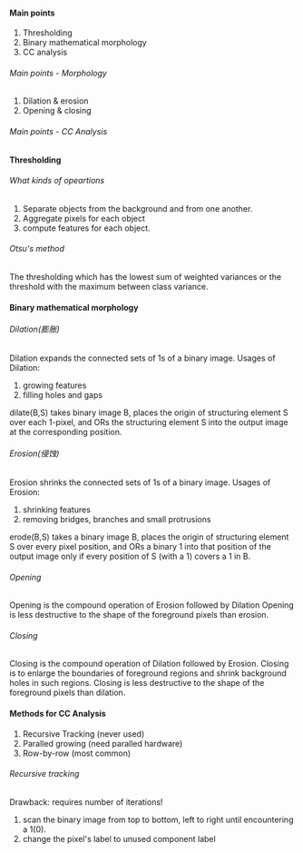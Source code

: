 #### Main points
1. Thresholding
2. Binary mathematical morphology
3. CC analysis

###### Main points - Morphology
1. Dilation & erosion
2. Opening & closing

###### Main points - CC Analysis

#### Thresholding
###### What kinds of opeartions
1. Separate objects from the background and from one another.
2. Aggregate pixels for each object
3. compute features for each object.

###### Otsu's method
The thresholding which has the lowest sum of weighted variances or the threshold with the maximum between class variance.

#### Binary mathematical morphology
###### Dilation(膨胀)
Dilation expands the connected sets of 1s of a binary image.
Usages of Dilation:
1. growing features
2. filling holes and gaps

dilate(B,S) takes binary image B, places the origin of structuring element S over each 1-pixel, and ORs the structuring element S into the output image at the corresponding position.

######  Erosion(侵蚀)
Erosion shrinks the connected sets of 1s of a binary image.
Usages of Erosion:
1. shrinking features
2. removing bridges, branches and small protrusions

erode(B,S) takes a binary image B, places the origin of structuring element S over every pixel position, and ORs a binary 1 into that position of the output image only if every position of S (with a 1) covers a 1 in B.

###### Opening
Opening is the compound operation of Erosion followed by Dilation
Opening is less destructive to the shape of the foreground pixels than erosion.


###### Closing
Closing is the compound operation of Dilation followed by Erosion.
Closing is to enlarge the boundaries of foreground regions and shrink background holes in such regions.
Closing is less destructive to the shape of the foreground pixels than dilation.

#### Methods for CC Analysis
1. Recursive Tracking (never used)
2. Paralled growing (need paralled hardware)
3. Row-by-row (most common)


###### Recursive tracking
Drawback: requires number of iterations!
1. scan the binary image from top to bottom, left to right until encountering a 1(0).
2. change the pixel's label to unused component label